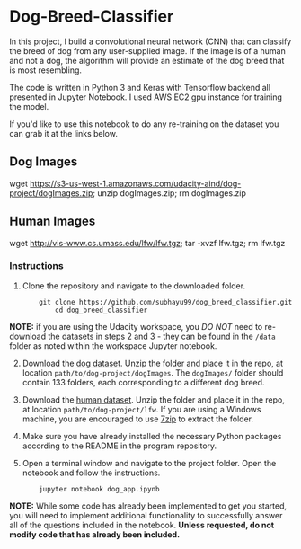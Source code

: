 # Dog-Breed-Classifier

In this project, I build a convolutional neural network (CNN) that can classify the breed of dog from any user-supplied image. If the image is of a human and not a dog, the algorithm will provide an estimate of the dog breed that is most resembling.

The code is written in Python 3 and Keras with Tensorflow backend all presented in Jupyter Notebook. I used AWS EC2 gpu instance for training the model.

If you'd like to use this notebook to do any re-training on the dataset you can grab it at the links below. 

## Dog Images

wget https://s3-us-west-1.amazonaws.com/udacity-aind/dog-project/dogImages.zip; unzip dogImages.zip; rm dogImages.zip

## Human Images

wget http://vis-www.cs.umass.edu/lfw/lfw.tgz; tar -xvzf lfw.tgz; rm lfw.tgz


### Instructions

1. Clone the repository and navigate to the downloaded folder.
	
	```	
		git clone https://github.com/subhayu99/dog_breed_classifier.git
            cd dog_breed_classifier
	```
    
__NOTE:__ if you are using the Udacity workspace, you *DO NOT* need to re-download the datasets in steps 2 and 3 - they can be found in the `/data` folder as noted within the workspace Jupyter notebook.

2. Download the [dog dataset](https://s3-us-west-1.amazonaws.com/udacity-aind/dog-project/dogImages.zip).  Unzip the folder and place it in the repo, at location `path/to/dog-project/dogImages`.  The `dogImages/` folder should contain 133 folders, each corresponding to a different dog breed.
3. Download the [human dataset](http://vis-www.cs.umass.edu/lfw/lfw.tgz).  Unzip the folder and place it in the repo, at location `path/to/dog-project/lfw`.  If you are using a Windows machine, you are encouraged to use [7zip](http://www.7-zip.org/) to extract the folder. 
4. Make sure you have already installed the necessary Python packages according to the README in the program repository.
5. Open a terminal window and navigate to the project folder. Open the notebook and follow the instructions.
	
	```
		jupyter notebook dog_app.ipynb
	```

__NOTE:__ While some code has already been implemented to get you started, you will need to implement additional functionality to successfully answer all of the questions included in the notebook. __Unless requested, do not modify code that has already been included.__
